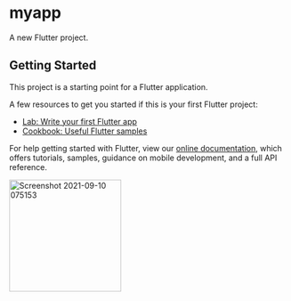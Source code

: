 # myapp

A new Flutter project.

## Getting Started

This project is a starting point for a Flutter application.

A few resources to get you started if this is your first Flutter project:

- [Lab: Write your first Flutter app](https://flutter.dev/docs/get-started/codelab)
- [Cookbook: Useful Flutter samples](https://flutter.dev/docs/cookbook)

For help getting started with Flutter, view our
[online documentation](https://flutter.dev/docs), which offers tutorials,
samples, guidance on mobile development, and a full API reference.

<img width="201" alt="Screenshot 2021-09-10 075153" src="https://user-images.githubusercontent.com/74593517/132788980-9b986ba3-30d1-4b96-b23b-992748b75ecb.png">

